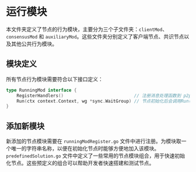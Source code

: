 # 运行模块

本文件夹定义了节点的行为模块，主要分为三个子文件夹：`clientMod`、`consensusMod` 和 `auxiliaryMod`。这些文件夹分别定义了客户端节点、共识节点以及其他公共行为模块。

## 模块定义

所有节点行为模块需要符合以下接口定义：

```go
type RunningMod interface {
    RegisterHandlers()                           // 注册消息处理函数到 p2pMod
    Run(ctx context.Context, wg *sync.WaitGroup) // 节点初始化后会调用Run()，ctx 用于在节点关闭时执行必要的操作
}
```

## 添加新模块
新添加的节点模块需要在 `runningModRegister.go` 文件中进行注册。为模块取一个唯一的字符串名称，以便在初始化节点时能够方便地加入该模块。
`predefinedSolution.go` 文件中定义了一些常用的节点模块组合，用于快速初始化节点。这些预定义的组合可以帮助开发者快速搭建和测试节点。